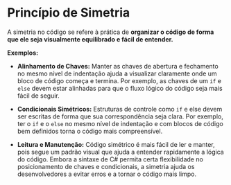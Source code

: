 # Princípio de Simetria
A simetria no código se refere à prática de **organizar o código de forma que ele seja visualmente equilibrado e fácil de entender.**

**Exemplos:**
- **Alinhamento de Chaves:** Manter as chaves de abertura e fechamento no mesmo nível de indentação ajuda a visualizar claramente onde um bloco de código começa e termina. Por exemplo, as chaves de um `if` e `else` devem estar alinhadas para que o fluxo lógico do código seja mais fácil de seguir.

- **Condicionais Simétricos:** Estruturas de controle como `if` e else devem ser escritas de forma que sua correspondência seja clara. Por exemplo, ter o `if` e o `else` no mesmo nível de indentação e com blocos de código bem definidos torna o código mais compreensível.

- **Leitura e Manutenção:** Código simétrico é mais fácil de ler e manter, pois segue um padrão visual que ajuda a entender rapidamente a lógica do código. Embora a sintaxe de C# permita certa flexibilidade no posicionamento de chaves e condicionais, a simetria ajuda os desenvolvedores a evitar erros e a tornar o código mais limpo.